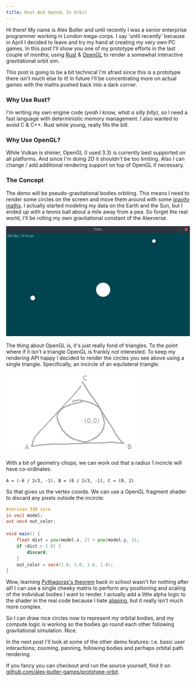 ```yaml
---
title: Rust And OpenGL In Orbit
---
```

Hi there! My name is Alex Butler and until recently I was a senior enterprise programmer working in London mega-corps. I say 'until recently' because in April I decided to leave and try my hand at creating my very own PC games. In this post I'll show you one of my prototype efforts in the last couple of months; using [Rust](https://www.rust-lang.org) & [OpenGL](https://en.wikipedia.org/wiki/OpenGL) to render a somewhat interactive gravitational orbit sim.

This post is going to be a bit technical I'm afraid since this is a prototype there isn't much else to it! In future I'll be concentrating more on actual games with the maths pushed back into a dark corner.

### Why Use Rust?
I'm writing my own engine code *(yeah I know, what a silly billy)*, so I need a fast language with deterministic memory management. I also wanted to avoid C & C++. Rust while young, really fits the bill.

### Why Use OpenGL?
While Vulkan is shinier, OpenGL (I used 3.3) is currently best supported on all platforms. And since I'm doing 2D it shouldn't be too limiting. Also I can change / add additional rendering support on top of OpenGL if necessary.

### The Concept
The demo will be pseudo-gravitational bodies orbiting. This means I need to render some circles on the screen and move them around with some [gravity maths](https://en.wikipedia.org/wiki/Gravity#Newton.27s_theory_of_gravitation). I actually started modeling my data on the Earth and the Sun, but I ended up with a tennis ball about a mile away from a pea. So forget the real world, I'll be rolling my own gravitational constant of the Alexverse.

![3 Orbital Circles](/assets/img/orbit-1.png "They move about in real life")

The thing about OpenGL is, it's just really fond of triangles. To the point where if it isn't a triangle OpenGL is frankly not interested. To keep my rendering API happy I decided to render the circles you see above using a single triangle. Specifically, an incircle of an equilateral triangle.

![Vertices](/assets/img/orbit-2.png "Yes I drew that, no I am not ashamed")

With a bit of geometry chops, we can work out that a radius 1 incircle will have co-ordinates:

`A = (-6 / 2√3, -1), B = (6 / 2√3, -1), C = (0, 2)`

So that gives us the vertex coords. We can use a OpenGL fragment shader to discard any pixels outside the incircle:
```glsl
#version 330 core
in vec2 model;
out vec4 out_color;

void main() {
    float dist = pow(model.x, 2) + pow(model.y, 2);
    if (dist > 1.0) {
        discard;
    }
    out_color = vec4(1.0, 1.0, 1.0, 1.0);
}
```

Wow, learning [Pythagoras's theorem](https://en.wikipedia.org/wiki/Pythagorean_theorem) back in school wasn't for nothing after all! I can use a single cheeky matrix to perform any positioning and scaling of the individual bodies I want to render. I actually add a little alpha logic to the shader in the real code because I hate [aliasing](https://en.wikipedia.org/wiki/Aliasing), but it really isn't much more complex.

So I can draw nice circles now to represent my orbital bodies, and my compute logic is working so the bodies go round each other following gravitational simulation. Nice.

In the next post I'll look at some of the other demo features: I.e. basic user interactions; zooming, panning, following bodies and perhaps orbital path rendering.

If you fancy you can checkout and run the source yourself, find it on [github.com/alex-butler-games/prototype-orbit](https://github.com/alex-butler-games/prototype-orbit).
